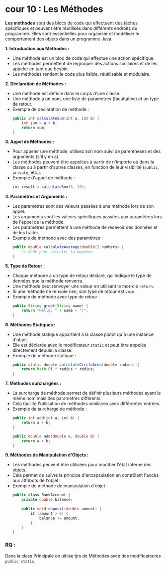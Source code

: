 # cour 10 : Les Méthodes 

**Les méthodes** sont des blocs de code qui effectuent des tâches spécifiques et peuvent être réutilisés dans différents endroits du programme. Elles sont essentielles pour organiser et modéliser le comportement des objets dans un programme Java.


**1. Introduction aux Méthodes :**
- Une méthode est un bloc de code qui effectue une action spécifique.
- Les méthodes permettent de regrouper des actions similaires et de les appeler en tant que besoin.
- Les méthodes rendent le code plus lisible, réutilisable et modulaire.

**2. Déclaration de Méthodes :**
- Une méthode est définie dans le corps d'une classe.
- Une méthode a un nom, une liste de paramètres (facultative) et un type de retour.
- Exemple de déclaration de méthode :
  ```java
  public int calculateSum(int a, int b) {
      int sum = a + b;
      return sum;
  }
  ```

**3. Appel de Méthodes :**
- Pour appeler une méthode, utilisez son nom suivi de parenthèses et des arguments (s'il y en a).
- Les méthodes peuvent être appelées à partir de n'importe où dans la classe ou à partir d'autres classes, en fonction de leur visibilité (`public`, `private`, etc.).
- Exemple d'appel de méthode :
  ```java
  int result = calculateSum(5, 10);
  ```

**4. Paramètres et Arguments :**
- Les paramètres sont des valeurs passées à une méthode lors de son appel.
- Les arguments sont les valeurs spécifiques passées aux paramètres lors de l'appel de la méthode.
- Les paramètres permettent à une méthode de recevoir des données et de les traiter.
- Exemple de méthode avec des paramètres :
  ```java
  public double calculateAverage(double[] numbers) {
      // Code pour calculer la moyenne
  }
  ```

**5. Type de Retour :**
- Chaque méthode a un type de retour déclaré, qui indique le type de données que la méthode renverra.
- Une méthode peut renvoyer une valeur en utilisant le mot-clé `return`.
- Si une méthode ne renvoie rien, son type de retour est `void`.
- Exemple de méthode avec type de retour :
  ```java
  public String greet(String name) {
      return "Hello, " + name + "!";
  }
  ```

**6. Méthodes Statiques :**
- Une méthode statique appartient à la classe plutôt qu'à une instance d'objet.
- Elle est déclarée avec le modificateur `static` et peut être appelée directement depuis la classe.
- Exemple de méthode statique :
  ```java
  public static double calculateCircleArea(double radius) {
      return Math.PI * radius * radius;
  }
  ```


**7. Méthodes surchargées :**
- La surcharge de méthode permet de définir plusieurs méthodes ayant le même nom mais des paramètres différents.
- Cela facilite l'utilisation de méthodes similaires avec différentes entrées.
- Exemple de surcharge de méthode :
  ```java
  public int add(int a, int b) {
      return a + b;
  }
  
  public double add(double a, double b) {
      return a + b;
  }
  ```

**9. Méthodes de Manipulation d'Objets :**
- Les méthodes peuvent être utilisées pour modifier l'état interne des objets.
- Cela permet de suivre le principe d'encapsulation en contrôlant l'accès aux attributs de l'objet.
- Exemple de méthode de manipulation d'objet :
  ```java
  public class BankAccount {
      private double balance;
      
      public void deposit(double amount) {
          if (amount > 0) {
              balance += amount;
          }
      }
  }
  ```

### RQ : 

Dans la class Principale on uitilse tjrs de Méthodes avce des modificateures `public static`.



